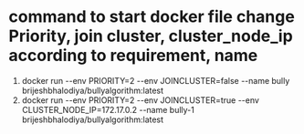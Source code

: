 # command to start docker file change Priority, join cluster, cluster_node_ip according to requirement, name
1. docker run --env PRIORITY=2 --env JOINCLUSTER=false --name bully brijeshbhalodiya/bullyalgorithm:latest
2. docker run --env PRIORITY=2 --env JOINCLUSTER=true --env CLUSTER_NODE_IP=172.17.0.2 --name bully-1 brijeshbhalodiya/bullyalgorithm:latest
